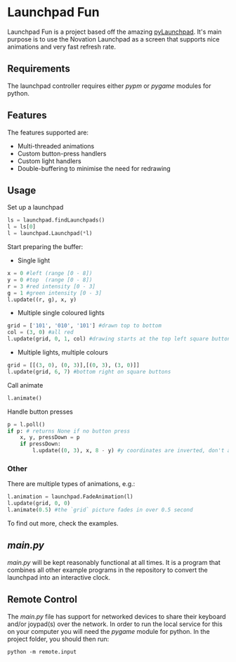 # Launchpad Fun

Launchpad Fun is a project based off the amazing [pyLaunchpad](https://github.com/rjmunro/pyLaunchpad). It's main purpose is to use the Novation Launchpad as a screen that supports nice animations and very fast refresh rate.

## Requirements

The launchpad controller requires either *pypm* or *pygame* modules for python.

## Features

The features supported are:
- Multi-threaded animations
- Custom button-press handlers
- Custom light handlers
- Double-buffering to minimise the need for redrawing

## Usage

Set up a launchpad

```python
ls = launchpad.findLaunchpads()
l = ls[0]
l = launchpad.Launchpad(*l)
```

Start preparing the buffer:
- Single light
```python
x = 0 #left (range [0 - 8])
y = 0 #top  (range [0 - 8])
r = 3 #red intensity [0 - 3]
g = 1 #green intensity [0 - 3]
l.update((r, g), x, y)
```
- Multiple single coloured lights
```python
grid = ['101', '010', '101'] #drawn top to bottom
col = (3, 0) #all red
l.update(grid, 0, 1, col) #drawing starts at the top left square button
```
- Multiple lights, multiple colours
```python
grid = [[(3, 0), (0, 3)],[(0, 3), (3, 0)]]
l.update(grid, 6, 7) #bottom right on square buttons
```

Call animate
```python
l.animate()
```

Handle button presses
```python
p = l.poll() 
if p: # returns None if no button press
    x, y, pressDown = p
    if pressDown:
        l.update((0, 3), x, 8 - y) #y coordinates are inverted, don't ask why
```

### Other

There are multiple types of animations, e.g.:

```python
l.animation = launchpad.FadeAnimation(l)
l.update(grid, 0, 0)
l.animate(0.5) #the `grid` picture fades in over 0.5 second
```

To find out more, check the examples.


## *main.py*

*main.py* will be kept reasonably functional at all times. It is a program
that combines all other example programs in the repository to convert the launchpad into an interactive clock.

## Remote Control

The *main.py* file has support for networked devices to share their keyboard and/or joypad(s) over the network. In order to run the local service for this on your computer you will need the *pygame* module for python. In the project folder, you should then run:

```shell
python -m remote.input
```